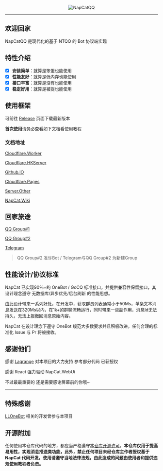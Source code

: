 <div align="center">
  
![NapCatQQ](https://socialify.git.ci/NapNeko/NapCatQQ/image?font=Jost&logo=https%3A%2F%2Fnapneko.github.io%2Fassets%2Fnewlogo.png&name=1&owner=1&pattern=Diagonal+Stripes&stargazers=1&theme=Auto)
  
</div>

---
## 欢迎回家
NapCatQQ 是现代化的基于 NTQQ 的 Bot 协议端实现

## 特性介绍
- [x] **安装简单**：就算是笨蛋也能使用
- [x] **性能友好**：就算是低内存也能使用
- [x] **接口丰富**：就算是没有也能使用
- [x] **稳定好用**：就算是被捉也能使用

## 使用框架

可前往 [Release](https://github.com/NapNeko/NapCatQQ/releases/) 页面下载最新版本

**首次使用**请务必查看如下文档看使用教程

### 文档地址

[Cloudflare.Worker](https://doc.napneko.icu/)

[Cloudflare.HKServer](https://napcat.napneko.icu/)

[Github.IO](https://napneko.github.io/)

[Cloudflare.Pages](https://napneko.pages.dev/)

[Server.Other](https://docs.napcat.cyou/)

[NapCat.Wiki](https://www.napcat.wiki)

## 回家旅途
[QQ Group#1](https://qm.qq.com/q/I6LU87a0Yq)

[QQ Group#2](https://qm.qq.com/q/HaRcfrHpUk)

[Telegram](https://t.me/MelodicMoonlight)

> QQ Group#2 准许Bot / Telegram与QQ Group#2 为新建Group

## 性能设计/协议标准
NapCat 已实现90％+的 OneBot / GoCQ 标准接口，并提供兼容性保留接口，其设计理念遵守 无数据库/异步优先/后台刷新 的性能思想。

由此设计带来一系列好处，在开发中，获取群员列表通常小于50Ms，单条文本消息发送在320Ms以内，在1k+的群聊流畅运行，同时带来一些副作用，消息Id无法持久，无法上报撤回消息原始内容。

NapCat 在设计理念下遵守 OneBot 规范大多数要求并且积极改进，任何合理的标准化 Issue 与 Pr 将被接收。

## 感谢他们
感谢 [Lagrange](https://github.com/LagrangeDev/Lagrange.Core) 对本项目的大力支持 参考部分代码 已获授权

感谢 React 强力驱动 NapCat.WebUi

不过最最重要的 还是需要感谢屏幕前的你哦~

---

## 特殊感谢
[LLOneBot](https://github.com/LLOneBot/LLOneBot) 相关的开发曾参与本项目

## 开源附加

任何使用本仓库代码的地方，都应当严格遵守[本仓库开源许可](./LICENSE)。**本仓库仅用于提高易用性，实现消息推送类功能，此外，禁止任何项目未经仓库主作者授权基于 NapCat 代码开发。使用请遵守当地法律法规，由此造成的问题由使用者和提供违规使用教程者负责。**
